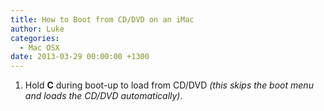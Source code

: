 ```yaml
---
title: How to Boot from CD/DVD on an iMac
author: Luke
categories:
  - Mac OSX
date: 2013-03-29 00:00:00 +1300
---
```


  1. <span style="line-height: 13px;">Hold </span><strong style="line-height: 13px;">C</strong> <span style="line-height: 13px;">during boot-up to load from CD/DVD<em> (this skips the boot menu and loads the CD/DVD automatically)</em>.</span>